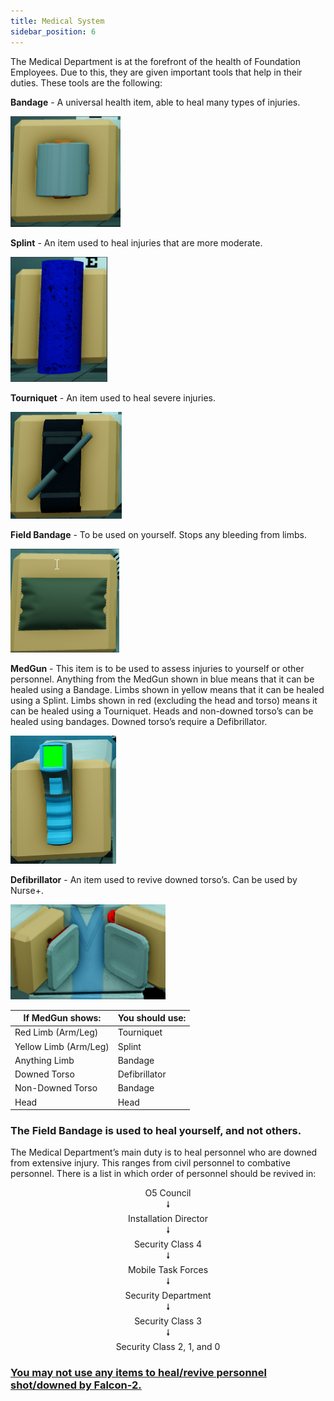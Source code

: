```yaml
---
title: Medical System
sidebar_position: 6
---
```

The Medical Department is at the forefront of the health of Foundation Employees. Due to this, they are given important tools that help in their duties. These tools are the following:

<strong>Bandage</strong> - A universal health item, able to heal many types of injuries.

![Bandage](images/bandage.png "Bandage")

<strong>Splint</strong> - An item used to heal injuries that are more moderate.

![Splint](images/splint.png "Splint")

<strong>Tourniquet</strong> - An item used to heal severe injuries.

![Tourniquet](images/tourniquet.png "Tourniquet")

<strong>Field Bandage</strong> - To be used on yourself. Stops any bleeding from limbs.

![Field_Bandage](images/field_bandage.png "Field Bandage")

<strong>MedGun</strong> - This item is to be used to assess injuries to yourself or other personnel. Anything from the MedGun shown in blue means that it can be healed using a Bandage. Limbs shown in yellow means that it can be healed using a Splint. Limbs shown in red (excluding the head and torso) means it can be healed using a Tourniquet. Heads and non-downed torso’s can be healed using bandages. Downed torso’s require a Defibrillator.

![Medigun](images/medigun.png "Medigun")

<strong>Defibrillator</strong> - An item used to revive downed torso’s. Can be used by Nurse+.

![Defibrillator](images/defib.png "Defibrillator")

| If MedGun shows:                                             | You should use: |
|--------------------------------------------------------------|-----------------|
| <Highlight color="FA8072"> Red Limb (Arm/Leg)</Highlight>    | Tourniquet      |
| <Highlight color="dae000"> Yellow Limb (Arm/Leg)</Highlight> | Splint          |
| <Highlight color="007dc4"> Anything Limb</Highlight>         | Bandage         |
| <Highlight color="FA8072"> Downed Torso</Highlight>          | Defibrillator   |
| <Highlight color="FA8072"> Non-Downed Torso</Highlight>      | Bandage         |
| <Highlight color="FA8072"> Head</Highlight>                  | Head            |

### <strong>The Field Bandage is used to heal yourself, and not others.</strong>

The Medical Department’s main duty is to heal personnel who are downed from extensive injury. This ranges from civil personnel to combative personnel. There is a list in which order of personnel should be revived in:
<center>O5 Council</center>
<center>🠗</center>
<center>Installation Director</center>
<center>🠗</center>
<center>Security Class 4</center>
<center>🠗</center>
<center>Mobile Task Forces</center>
<center>🠗</center>
<center>Security Department</center>
<center>🠗</center>
<center>Security Class 3</center>
<center>🠗</center>
<center>Security Class 2, 1, and 0</center>

### <strong><ins>You may not use any items to heal/revive personnel shot/downed by Falcon-2.</ins></strong>